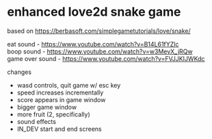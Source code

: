 # enhanced love2d snake game

based on https://berbasoft.com/simplegametutorials/love/snake/ 

eat sound - https://www.youtube.com/watch?v=B14L61fYZlc </br>
boop sound - https://www.youtube.com/watch?v=w3MevX_jRQw </br>
game over sound - https://www.youtube.com/watch?v=FVJJKIJWKdc 

changes
* wasd controls, quit game w/ esc key
* speed increases incrementally
* score appears in game window
* bigger game window
* more fruit (2, specifically)
* sound effects
* IN_DEV start and end screens